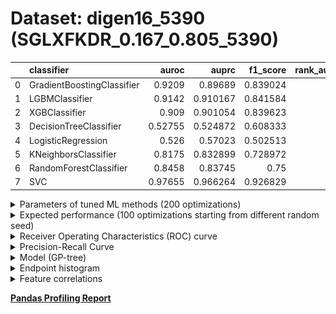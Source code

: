 # Dataset: digen16_5390 (SGLXFKDR_0.167_0.805_5390)

|    | classifier                 |   auroc |    auprc |   f1_score |   rank_auroc |   rank_auprc |   rank_f1 |
|---:|:---------------------------|--------:|---------:|-----------:|-------------:|-------------:|----------:|
|  0 | GradientBoostingClassifier | 0.9209  | 0.89689  |   0.839024 |            2 |            4 |         4 |
|  1 | LGBMClassifier             | 0.9142  | 0.910167 |   0.841584 |            3 |            2 |         2 |
|  2 | XGBClassifier              | 0.909   | 0.901054 |   0.839623 |            4 |            3 |         3 |
|  3 | DecisionTreeClassifier     | 0.52755 | 0.524872 |   0.608333 |            7 |            8 |         7 |
|  4 | LogisticRegression         | 0.526   | 0.57023  |   0.502513 |            8 |            7 |         8 |
|  5 | KNeighborsClassifier       | 0.8175  | 0.832899 |   0.728972 |            6 |            6 |         6 |
|  6 | RandomForestClassifier     | 0.8458  | 0.83745  |   0.75     |            5 |            5 |         5 |
|  7 | SVC                        | 0.97655 | 0.966264 |   0.926829 |            1 |            1 |         1 |


<details>
<summary>Parameters of tuned ML methods (200 optimizations)</summary>


```
GradientBoostingClassifier(learning_rate=0.1683696515814698, max_depth=8,
                           min_samples_leaf=46, n_iter_no_change=20,
                           random_state=5390, tol=1e-07,
                           validation_fraction=0.01)
LGBMClassifier(deterministic=True, force_row_wise=True, max_depth=8,
               metric='binary_logloss', n_estimators=99, n_jobs=1,
               num_leaves=256, objective='binary', random_state=5390)
XGBClassifier(alpha=0.025109943718970337, base_score=0.5, booster='gbtree',
              colsample_bylevel=1, colsample_bynode=1, colsample_bytree=1,
              eta=0.9451991963683873, eval_metric='logloss', gamma=0.0,
              gpu_id=-1, importance_type='gain', interaction_constraints='',
              learning_rate=0.945199192, max_delta_step=0, max_depth=10,
              min_child_weight=1, missing=nan, monotone_constraints='()',
              n_estimators=66, n_jobs=1, nthread=1, num_parallel_tree=1,
              random_state=5390, reg_alpha=0.025109943,
              reg_lambda=76.92764834057631, scale_pos_weight=1, subsample=1,
              tree_method='exact', use_label_encoder=False,
              validate_parameters=1, ...)
DecisionTreeClassifier(criterion='entropy', max_depth=4, min_samples_leaf=16,
                       min_samples_split=11, random_state=5390)
LogisticRegression(C=0.4749757679241272, penalty='l1', random_state=5390,
                   solver='liblinear')
KNeighborsClassifier(metric='euclidean', n_neighbors=81, weights='distance')
RandomForestClassifier(max_depth=10, max_features=None, min_samples_leaf=5,
                       min_samples_split=6, n_estimators=93, random_state=5390)
SVC(C=40058.39674867982, coef0=9.0, degree=2, kernel='poly', probability=True,
    random_state=5390, tol=0.0010824928178396794)
```

</details>

<details>
<summary>Expected performance (100 optimizations starting from different random seed)</summary>
<img src='digen16_5390-box.svg' width=40% />
</details>

<details>
<summary>Receiver Operating Characteristics (ROC) curve</summary>
<img src='digen16_5390-roc.svg' width=40% />
</details>

<details>
<summary>Precision-Recall Curve</summary>
<img src='digen16_5390-prc.svg' width=40% />
</details>

<details>
<summary>Model (GP-tree)</summary>
<img src='digen16_5390-model.svg' height=10% />
</details>

<details>
<summary>Endpoint histogram</summary>
<img src='digen16_5390-endpoint.svg' width=40% />
</details>

<details>
<summary>Feature correlations</summary>
<img src='digen16_5390-corr.svg' width=40% />
</details>

[**Pandas Profiling Report**](https://epistasislab.github.io/digen/profile/digen16_5390.html)